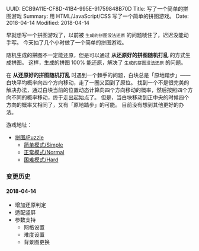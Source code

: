 UUID: ECB9A11E-CF8D-41B4-995E-91759848B70D
Title: 写了一个简单的拼图游戏
Summary: 用 HTML/JavaScript/CSS 写了一个简单的拼图游戏。
Date: 2018-04-14
Modified: 2018-04-14

早就想写一个拼图游戏了，以前被 `生成的拼图没法还原` 的问题唬住了，迟迟没能动手写。
今天抽了几个小时做了一个简单的拼图游戏。

随机生成的拼图不一定能还原，但是可以通过 **从还原好的拼图随机打乱** 的方式生成拼图。
这样，生成的拼图 100% 能还原，解决了 `生成的拼图没法还原` 的问题。

在 **从还原好的拼图随机打乱** 时遇到一个棘手的问题，白块总是「原地踏步」——白块平均概率向四个方向移动，走了一圈又回到了原位。
找到一个不是很完美的解决办法，通过白块当前的位置动态计算向四个方向移动的概率，然后按照四个方向不同的概率移动，终于走出起始点了。
但是，当白块移动到正中央的时候四个方向的概率又相同了，又有「原地踏步」的可能。
目前没有想到其他更好的办法。

游戏地址：

- [拼图/Puzzle](./html/puzzle/)
	- [简单模式/Simple](./html/puzzle/?mode=simple)
	- [正常模式/Normal](./html/puzzle/)
	- [困难模式/Hard](./html/puzzle/?grid=12x9&mode=hard)

### 变更历史 ###

#### 2018-04-14 ####
- 增加还原判定
- 适配竖屏
- 参数支持
	- 网格设置
	- 难度设置
	- 背景图更换
